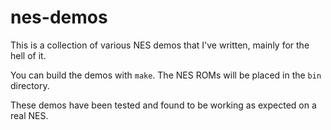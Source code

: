 nes-demos
=========

This is a collection of various NES demos that I've written, mainly for
the hell of it.

You can build the demos with ``make``. The NES ROMs will be placed in the
``bin`` directory.

These demos have been tested and found to be working as expected on
a real NES.

